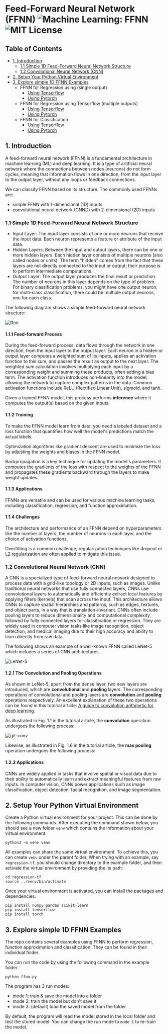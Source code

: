 # Feed-Forward Neural Network (FFNN) ![Machine Learning: FFNN](https://img.shields.io/badge/Machine%20Learning-Neural%20Network-blueviolet) ![MIT License](https://img.shields.io/badge/License-MIT-green?logo=github)

## Table of Contents
- [1. Introduction](#intro)
  - [1.1 Simple 1D Feed-Forward Neural Network Structure](#simple-FFNN)
  - [1.2 Convolutional Neural Network (CNN)](#CNN)
- [2. Setup Your Python Virtual Environment](#setup)
- [3. Explore simple 1D FFNN Examples](#simple-examples)
  - FFNN for Regression using (single output)
    - [Using Tensorflow](https://github.com/cfoh/FFNN-Examples/tree/main/regression-tf)
    - [Using Pytorch](https://github.com/cfoh/FFNN-Examples/tree/main/regression-pytorch)
  - FFNN for Regression using Tensorflow (multiple outputs)
    - [Using Tensorflow](https://github.com/cfoh/FFNN-Examples/tree/main/regression-tf2)
    - [Using Pytorch](https://github.com/cfoh/FFNN-Examples/tree/main/regression-pytorch2)  
  - FFNN for Classification
    - [Using Tensorflow](https://github.com/cfoh/FFNN-Examples/tree/main/classification-tf)
    - [Using Pytorch](https://github.com/cfoh/FFNN-Examples/tree/main/classification-pytorch)

## 1. Introduction <a name=intro></a>

A feed-forward neural network (FFNN) is a fundamental architecture in machine learning (ML) and deep learning. It is a type of artificial neural network where the connections between nodes (neurons) do not form cycles, meaning that information flows in one direction, from the input layer to the output layer, without any loops or feedback connections.

We can classify FFNN based on its structure. The commonly used FFNNs are:
- simple FFNN with 1-dimensional (1D) inputs
- convolutional neural network (CNND) with 2-dimensional (2D) inputs

### 1.1 Simple 1D Feed-Forward Neural Network Structure <a name=simple-FFNN></a>

- Input Layer: The input layer consists of one or more neurons that receive the input data. 
  Each neuron represents a feature or attribute of the input data.
- Hidden Layers: Between the input and output layers, there can be one or more hidden layers. 
  Each hidden layer consists of multiple neurons (also called nodes or units). The term "hidden" comes from the fact that these layers are not directly connected to the input or output; their purpose is to perform intermediate computations.
- Output Layer: The output layer produces the final result or prediction. 
  The number of neurons in this layer depends on the type of problem. For binary classification problems, you might have one output neuron; for multi-class classification, there could be multiple output neurons, one for each class.

The following diagram shows a simple feed-forward neural network structure:

![ffnn](https://github.com/cfoh/FFNN-Examples/assets/51439829/f1ca2896-5c9a-45f6-8473-3cc727c5ff37)

#### 1.1.1 Feed-forward Process

During the feed-forward process, data flows through the network in one direction, from the input layer to the output layer.
Each neuron in a hidden or output layer computes a weighted sum of its inputs, applies an activation function to this sum, and passes the result as output to the next layer.
The weighted sum calculation involves multiplying each input by a corresponding weight and summing these products, often adding a bias term.
The activation function introduces non-linearity into the model, allowing the network to capture complex patterns in the data. Common activation functions include ReLU (Rectified Linear Unit), sigmoid, and tanh.

Given a trained FFNN model, this process performs **inference** where it computes the output(s) based on the given inputs.

#### 1.1.2 Training

To make the FFNN model learn from data, you need a labeled dataset and a loss function that quantifies how well the model's predictions match the actual labels.

Optimization algorithms like gradient descent are used to minimize the loss by adjusting the weights and biases in the FFNN model.

Backpropagation is a key technique for updating the model's parameters. It computes the gradients of the loss with respect to the weights of the FFNN and propagates these gradients backward through the layers to make weight updates.

#### 1.1.3 Applications

FFNNs are versatile and can be used for various machine learning tasks, including classification, regression, and function approximation.

#### 1.1.4 Challenges

The architecture and performance of an FFNN depend on hyperparameters like the number of layers, the number of neurons in each layer, and the choice of activation functions.

Overfitting is a common challenge; regularization techniques like dropout or L2 regularization are often applied to mitigate this issue.

### 1.2 Convolutional Neural Network (CNN) <a name=CNN></a>

A CNN is a specialized type of feed-forward neural network designed to process data with a grid-like topology or 2D inputs, such as images. Unlike traditional neural networks that use fully connected layers, CNNs use convolutional layers to automatically and efficiently extract local features by applying filters (kernels) that scan across the input. This architecture allows CNNs to capture spatial hierarchies and patterns, such as edges, textures, and object parts, in a way that is translation-invariant. CNNs often include pooling layers to reduce dimensionality and computational complexity, followed by fully connected layers for classification or regression. They are widely used in computer vision tasks like image recognition, object detection, and medical imaging due to their high accuracy and ability to learn directly from raw data.

The following shows an example of a well-known FFNN called LeNet-5 which includes a series of CNN architectures.

![LeNet-5](https://github.com/user-attachments/assets/b72cea8e-0999-4e75-88ba-bd71b1923746)


#### 1.2.1 The Convolution and Pooling Operations

As shown in LeNet-5, apart from the dense layer, two new layers are introduced, which are **convolutional** and **pooling** layers. The corresponding operations of convolutional and pooling layers are **convolution** and **pooling** operations respectively. An excellent explanation of these two operations can be found in this tutorial article: [A guide to convolution arithmetic for deep learning](https://arxiv.org/pdf/1603.07285).

As illustrated in Fig. 1.1 in the tutorial article, the **convolution** operation undergoes the following process:

![gif-conv](https://github.com/user-attachments/assets/ac84911f-6c94-4b03-bc53-6db29c179d14)

Likewise, as illustrated in Fig. 1.6 in the tutorial article, the **max pooling** operation undergoes the following process:




#### 1.2.2 Applications

CNNs are widely applied in tasks that involve spatial or visual data due to their ability to automatically learn and extract meaningful features from raw inputs. In computer vision, CNNs power applications such as image classification, object detection, facial recognition, and image segmentation.

## 2. Setup Your Python Virtual Environment <a name=setup></a>

Create a Python virtual environment for your project. This can be done by the following commands. After executing the command shown below, you should see a new folder `venv` which contains the information about your virtual environment. 

```
python3 -m venv venv
```

All examples can share the same virtual environment. To achieve this, you can create `venv` under the parent folder. When trying with an example, say `regression-tf`, you should change directory to the example folder, and then activate the virtual environment by providing the its path:

```
cd regression-tf
source ../venv/bin/activate
```

Once your virtual environment is activated, you can install the packages and dependencies.

```
pip install numpy pandas scikit-learn 
pip install tensorflow
pip install torch
```

## 3. Explore simple 1D FFNN Examples <a name=simple-examples></a>

The repo contains several examples using FFNN to perform regression, function approximation and classification. They can be found in their individual folder. 

You can run the code by using the following command in the example folder. 

```
python ffnn.py
```

The program has 3 run modes:
- mode 1: train & save the model into a folder
- mode 2: train the model but don't save it
- mode 3: (default) load the saved model from the folder

By default, the program will read the model stored in the local folder and test the stored model. You can change the run mode to `mode 1` to re-train the model.
